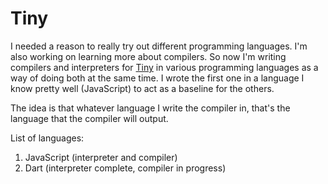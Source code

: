 # Tiny

I needed a reason to really try out different programming languages. I'm also
working on learning more about compilers. So now I'm writing compilers and interpreters
for [Tiny](https://en.wikipedia.org/wiki/Tiny_programming_language) in various
programming languages as a way of doing both at the same time. I wrote the first one in
a language I know pretty well (JavaScript) to act as a baseline for the others.

The idea is that whatever language I write the compiler in, that's the language
that the compiler will output.

List of languages:

  1. JavaScript (interpreter and compiler)
  2. Dart (interpreter complete, compiler in progress)
